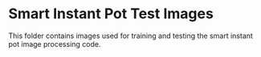 # Smart Instant Pot Test Images

This folder contains images used for training and testing the smart instant pot
image processing code.
